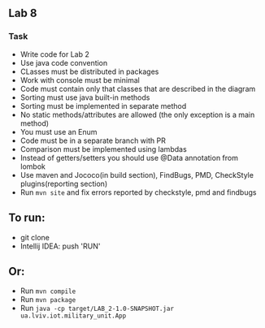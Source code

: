 ## Lab 8
### Task
 - Write code for Lab 2
 - Use java code convention
 - CLasses must be distributed in packages
 - Work with console must be minimal
 - Code must contain only that classes that are described in the diagram
 - Sorting must use java built-in methods
 - Sorting must be implemented in separate method
 - No static methods/attributes are allowed (the only exception is a main method)
 - You must use an Enum
 - Code must be in a separate branch with PR
 - Comparison must be implemented using lambdas
 - Instead of getters/setters you should use @Data annotation from lombok
 - Use maven and Jococo(in build section), FindBugs, PMD, CheckStyle plugins(reporting section)
 - Run `mvn site` and fix errors reported by checkstyle, pmd and findbugs

## To run:
 - git clone 
 - Intellij IDEA: push 'RUN'
## Or:
 - Run `mvn compile`
 - Run `mvn package`
 - Run `java -cp target/LAB_2-1.0-SNAPSHOT.jar ua.lviv.iot.military_unit.App` 